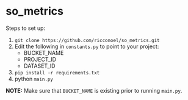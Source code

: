 # so_metrics

Steps to set up:

1. `git clone https://github.com/ricconoel/so_metrics.git`
2. Edit the following in `constants.py` to point to your project:
   - BUCKET_NAME
   - PROJECT_ID
   - DATASET_ID
3. `pip install -r requirements.txt`
4. python `main.py`

**NOTE:**
Make sure that `BUCKET_NAME` is existing prior to running `main.py`.
